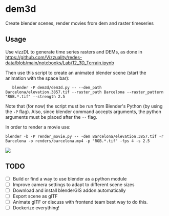 
dem3d
=====

Create blender scenes, render movies from dem and raster timeseries


## Usage

Use vizzDL to generate time series rasters and DEMs, as done in https://github.com/Vizzuality/redes-data/blob/main/notebooks/Lab/12_3D_Terrain.ipynb

Then use this script to create an animated blender scene (start the animation with the space bar):

```shell
   blender -P dem3d/dem3d.py -- --dem_path Barcelona/elevation.3857.tif --raster_path Barcelona --raster_pattern "RGB.*.tif" --strength 2.5
```

Note that (for now) the script must be run from Blender's Python (by using the `-P` flag). Also, since blender command accepts arguments, the python arguments must be placed after the `--` flag.

In order to render a movie use:

```shell
blender -b -P render_movie.py -- -dem Barcelona/elevation.3857.tif -r Barcelona -o renders/barcelona.mp4 -p "RGB.*.tif" -fps 4 -s 2.5
```
![](https://github.com/vizzTools/dem3d/blob/master/docs/dem3d_example.gif)

## TODO

- [ ] Build or find a way to use blender as a python module
- [ ] Improve camera settings to adapt to different scene sizes
- [ ] Download and install blenderGIS addon automatically
- [ ] Export scene as glTF
- [ ] Animate glTF or discuss with frontend team best way to do this.
- [ ] Dockerize everything!
